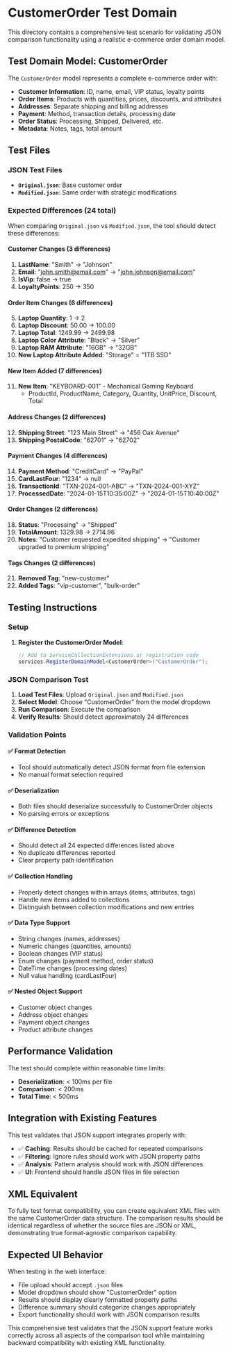 # CustomerOrder Test Domain

This directory contains a comprehensive test scenario for validating JSON comparison functionality using a realistic e-commerce order domain model.

## Test Domain Model: CustomerOrder

The `CustomerOrder` model represents a complete e-commerce order with:

- **Customer Information**: ID, name, email, VIP status, loyalty points
- **Order Items**: Products with quantities, prices, discounts, and attributes
- **Addresses**: Separate shipping and billing addresses  
- **Payment**: Method, transaction details, processing date
- **Order Status**: Processing, Shipped, Delivered, etc.
- **Metadata**: Notes, tags, total amount

## Test Files

### JSON Test Files
- **`Original.json`**: Base customer order
- **`Modified.json`**: Same order with strategic modifications

### Expected Differences (24 total)

When comparing `Original.json` vs `Modified.json`, the tool should detect these differences:

#### Customer Changes (3 differences)
1. **LastName**: "Smith" → "Johnson"
2. **Email**: "john.smith@email.com" → "john.johnson@email.com"  
3. **IsVip**: false → true
4. **LoyaltyPoints**: 250 → 350

#### Order Item Changes (6 differences)
5. **Laptop Quantity**: 1 → 2
6. **Laptop Discount**: 50.00 → 100.00
7. **Laptop Total**: 1249.99 → 2499.98
8. **Laptop Color Attribute**: "Black" → "Silver"
9. **Laptop RAM Attribute**: "16GB" → "32GB"
10. **New Laptop Attribute Added**: "Storage" = "1TB SSD"

#### New Item Added (7 differences)
11. **New Item**: "KEYBOARD-001" - Mechanical Gaming Keyboard
    - ProductId, ProductName, Category, Quantity, UnitPrice, Discount, Total

#### Address Changes (2 differences)
12. **Shipping Street**: "123 Main Street" → "456 Oak Avenue"
13. **Shipping PostalCode**: "62701" → "62702"

#### Payment Changes (4 differences)
14. **Payment Method**: "CreditCard" → "PayPal"
15. **CardLastFour**: "1234" → null
16. **TransactionId**: "TXN-2024-001-ABC" → "TXN-2024-001-XYZ"
17. **ProcessedDate**: "2024-01-15T10:35:00Z" → "2024-01-15T10:40:00Z"

#### Order Changes (2 differences)
18. **Status**: "Processing" → "Shipped"
19. **TotalAmount**: 1329.98 → 2714.96
20. **Notes**: "Customer requested expedited shipping" → "Customer upgraded to premium shipping"

#### Tags Changes (2 differences)
21. **Removed Tag**: "new-customer"
22. **Added Tags**: "vip-customer", "bulk-order"

## Testing Instructions

### Setup
1. **Register the CustomerOrder Model**:
   ```csharp
   // Add to ServiceCollectionExtensions or registration code
   services.RegisterDomainModel<CustomerOrder>("CustomerOrder");
   ```

### JSON Comparison Test
1. **Load Test Files**: Upload `Original.json` and `Modified.json`
2. **Select Model**: Choose "CustomerOrder" from the model dropdown
3. **Run Comparison**: Execute the comparison
4. **Verify Results**: Should detect approximately 24 differences

### Validation Points

#### ✅ **Format Detection**
- Tool should automatically detect JSON format from file extension
- No manual format selection required

#### ✅ **Deserialization**
- Both files should deserialize successfully to CustomerOrder objects
- No parsing errors or exceptions

#### ✅ **Difference Detection**
- Should detect all 24 expected differences listed above
- No duplicate differences reported
- Clear property path identification

#### ✅ **Collection Handling**
- Properly detect changes within arrays (items, attributes, tags)
- Handle new items added to collections
- Distinguish between collection modifications and new entries

#### ✅ **Data Type Support**
- String changes (names, addresses)
- Numeric changes (quantities, amounts)
- Boolean changes (VIP status)
- Enum changes (payment method, order status)
- DateTime changes (processing dates)
- Null value handling (cardLastFour)

#### ✅ **Nested Object Support**
- Customer object changes
- Address object changes  
- Payment object changes
- Product attribute changes

## Performance Validation

The test should complete within reasonable time limits:
- **Deserialization**: < 100ms per file
- **Comparison**: < 200ms
- **Total Time**: < 500ms

## Integration with Existing Features

This test validates that JSON support integrates properly with:
- ✅ **Caching**: Results should be cached for repeated comparisons
- ✅ **Filtering**: Ignore rules should work with JSON property paths
- ✅ **Analysis**: Pattern analysis should work with JSON differences
- ✅ **UI**: Frontend should handle JSON files in file selection

## XML Equivalent

To fully test format compatibility, you can create equivalent XML files with the same CustomerOrder data structure. The comparison results should be identical regardless of whether the source files are JSON or XML, demonstrating true format-agnostic comparison capability.

## Expected UI Behavior

When testing in the web interface:
- File upload should accept `.json` files
- Model dropdown should show "CustomerOrder" option
- Results should display clearly formatted property paths
- Difference summary should categorize changes appropriately
- Export functionality should work with JSON comparison results

This comprehensive test validates that the JSON support feature works correctly across all aspects of the comparison tool while maintaining backward compatibility with existing XML functionality. 